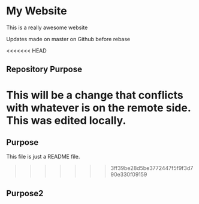 # My Website

This is a really awesome website

Updates made on master on Github before rebase

<<<<<<< HEAD
## Repository Purpose

This will be a change that conflicts
with whatever is on the remote side.
This was edited locally.
=======
## Purpose

This file is just a README file.
>>>>>>> 3ff39be28d5be3772447f5f9f3d790e330f09159

## Purpose2

